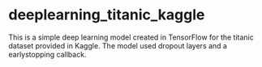 # deeplearning_titanic_kaggle
This is a simple deep learning model created in TensorFlow for the titanic dataset provided in Kaggle. The model used dropout layers and a earlystopping callback.
